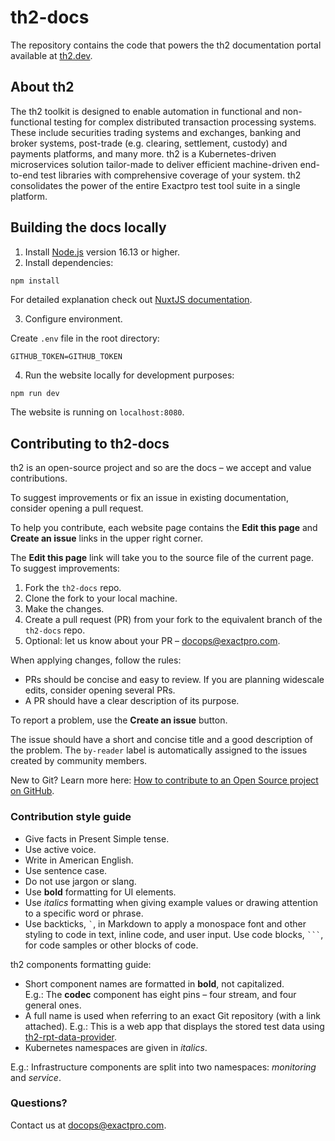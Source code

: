 # th2-docs
The repository contains the code that powers the th2 documentation portal available at [th2.dev](https://th2.dev/).
## About th2

The th2 toolkit is designed to enable automation in functional and non-functional testing for complex distributed transaction processing systems. These include securities trading systems and exchanges, banking and broker systems, post-trade (e.g. clearing, settlement, custody) and payments platforms, and many more. th2 is a Kubernetes-driven microservices solution tailor-made to deliver efficient machine-driven end-to-end test libraries with comprehensive coverage of your system. th2 consolidates the power of the entire Exactpro test tool suite in a single platform.

## Building the docs locally

1) Install [Node.js](https://nodejs.org/en/) version 16.13 or higher.
2) Install dependencies:
```bash
npm install
```
For detailed explanation check out [NuxtJS documentation](https://nuxtjs.org/docs/).

3) Configure environment.

Create `.env` file in the root directory:

```dotenv
GITHUB_TOKEN=GITHUB_TOKEN
```
4) Run the website locally for development purposes:

```shell
npm run dev
```
The website is running on `localhost:8080`.

## Contributing to th2-docs

th2 is an open-source project and so are the docs – we accept and value contributions. 

To suggest improvements or fix an issue in existing documentation, consider opening a pull request.

To help you contribute, each website page contains the **Edit this page** and **Create an issue** links in the upper right corner.

The **Edit this page** link will take you to the source file of the current page. To suggest improvements: 

1. Fork the `th2-docs` repo.
2. Clone the fork to your local machine.
3. Make the changes.
4. Create a pull request (PR) from your fork to the equivalent branch of the `th2-docs` repo.
5. Optional: let us know about your PR – [docops@exactpro.com](mailto:docops@exactpro.com).

When applying changes, follow the rules:

- PRs should be concise and easy to review. If you are planning widescale edits, consider opening several PRs.
- A PR should have a clear description of its purpose.

To report a problem, use the **Create an issue** button. 

The issue should have a short and concise title and a good description of the problem. The `by-reader` label is automatically assigned to the issues created by community members.  

New to Git? Learn more here: [How to contribute to an Open Source project on GitHub](https://app.egghead.io/playlists/how-to-contribute-to-an-open-source-project-on-github). 

### Contribution style guide

- Give facts in Present Simple tense.
- Use active voice.
- Write in American English.
- Use sentence case. 
- Do not use jargon or slang. 
- Use **bold** formatting for UI elements. 
- Use *italics* formatting when giving example values or drawing attention to a specific word or phrase.
- Use backticks, `` ` ``, in Markdown to apply a monospace font and other styling to code in text, inline code, and user input. Use code blocks, `` ``` ``, for code samples or other blocks of code.

th2 components formatting guide:
- Short component names are formatted in **bold**, not capitalized.  
  E.g.: The **codec** component has eight pins – four stream, and four general ones.
- A full name is used when referring to an exact Git repository (with a link attached).
E.g.: This is a web app that displays the stored test data using [th2-rpt-data-provider](https://github.com/th2-net/th2-rpt-data-provider).
- Kubernetes namespaces are given in *italics*. 

E.g.: Infrastructure components are split into two namespaces: _monitoring_ and _service_. 

### Questions?
Contact us at [docops@exactpro.com](mailto:docops@exactpro.com).
